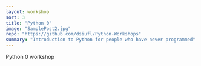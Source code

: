 ```yaml
---
layout: workshop
sort: 3
title: "Python 0"
image: "SamplePost2.jpg"
repo: "https://github.com/dsiufl/Python-Workshops"
summary: "Introduction to Python for people who have never programmed"
---
```

Python 0 workshop